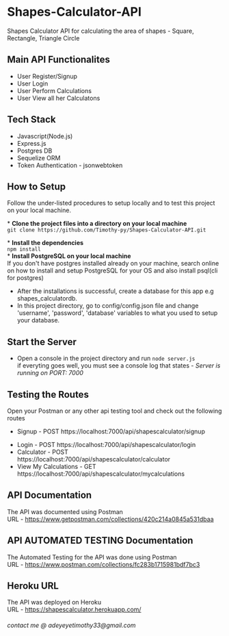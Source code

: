 # Shapes-Calculator-API

Shapes Calculator API for calculating the area of shapes - Square, Rectangle, Triangle Circle

## Main API Functionalites

- User Register/Signup
- User Login
- User Perform Calculations
- User View all her Calculatons

## Tech Stack

- Javascript(Node.js)
- Express.js
- Postgres DB
- Sequelize ORM
- Token Authentication - jsonwebtoken

## How to Setup

Follow the under-listed procedures to setup locally and to test this project on your local machine.

\* **Clone the project files into a directory on your local machine**  
`git clone https://github.com/Timothy-py/Shapes-Calculator-API.git`

\* **Install the dependencies**  
`npm install`  
\* **Install PostgreSQL on your local machine**  
If you don't have postgres installed already on your machine, search online on how to install and setup PostgreSQL for your OS and also install psql(cli for postgres)

- After the installations is successful, create a database for this app e.g shapes_calculatordb.
- In this project directory, go to config/config.json file and change 'username', 'password', 'database' variables to what you used to setup your database.

## Start the Server

- Open a console in the project directory and run
  `node server.js`  
  if everyting goes well, you must see a console log that states - _Server is running on PORT: 7000_

## Testing the Routes

Open your Postman or any other api testing tool and check out the following routes

- Signup - POST https://localhost:7000/api/shapescalculator/signup

* Login - POST https://localhost:7000/api/shapescalculator/login
* Calculator - POST https://localhost:7000/api/shapescalculator/calculator
* View My Calculations - GET https://localhost:7000/api/shapescalculator/mycalculations

## API Documentation

The API was documented using Postman  
URL - https://www.getpostman.com/collections/420c214a0845a531dbaa

## API AUTOMATED TESTING Documentation

The Automated Testing for the API was done using Postman  
URL - https://www.postman.com/collections/fc283b1715981bdf7bc3

## Heroku URL

The API was deployed on Heroku  
URL - https://shapescalculator.herokuapp.com/

###### _contact me @ adeyeyetimothy33@gmail.com_
